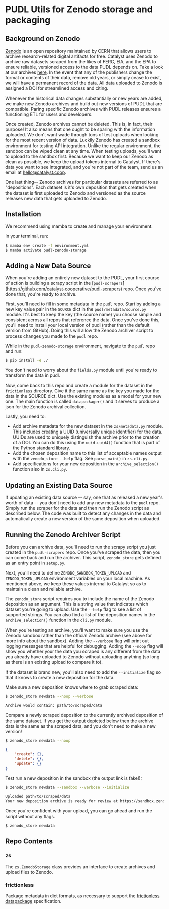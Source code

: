 # PUDL Utils for Zenodo storage and packaging

## Background on Zenodo

[Zenodo](https://zenodo.org/) is an open repository maintained by CERN that allows users
to archive research-related digital artifacts for free. Catalyst uses Zenodo to archive
raw datasets scraped from the likes of FERC, EIA, and the EPA to ensure reliable,
versioned access to the data PUDL depends on. Take a look at our archives
[here](https://zenodo.org/communities/catalyst-cooperative/?page=1&size=20). In the
event that any of the publishers change the format or contents of their data, remove old
years, or simply cease to exist, we will have a permanent record of the data. All data
uploaded to Zenodo is assigned a DOI for streamlined access and citing.

Whenever the historical data changes substantially or new years are added, we make new
Zenodo archives and build out new versions of PUDL that are compatible. Paring specific
Zenodo archives with PUDL releases ensures a functioning ETL for users and developers.

Once created, Zenodo archives cannot be deleted. This is, in fact, their purpose! It
also means that one ought to be sparing with the information uploaded. We don't want
wade through tons of test uploads when looking for the most recent version of data.
Luckily Zenodo has created a sandbox environment for testing API integration. Unlike the
regular environment, the sandbox can be wiped clean at any time. When testing uploads,
you'll want to upload to the sandbox first. Because we want to keep our Zenodo as clean
as possible, we keep the upload tokens internal to Catalyst. If there's data you want to
see integrated, and you're not part of the team, send us an email at
hello@catalyst.coop.

One last thing-- Zenodo archives for particular datasets are referred to as
"depositions". Each dataset is it's own deposition that gets created when the dataset is
first uploaded to Zenodo and versioned as the source releases new data that gets
uploaded to Zenodo.

## Installation

We recommend using mamba to create and manage your environment.

In your terminal, run:

```bash
$ mamba env create -f environment.yml
$ mamba activate pudl-zenodo-storage
```

## Adding a New Data Source

When you're adding an entirely new dataset to the PUDL, your first course of action is
building a scrapy script in the [`pudl-scrapers`]
(https://github.com/catalyst-cooperative/pudl-scrapers) repo. Once you've done that,
you're ready to archive.

First, you'll need to fill in some metadata in the `pudl` repo. Start by adding a new
key value pair in the `SOURCE` dict in the `pudl/metadata/source.py` module. It's best
to keep the key (the source name) you choose simple and consistent across all repos that
reference the data. Once you've done this, you'll need to install your local version of
pudl (rather than the default version from GitHub). Doing this will allow the Zenodo
archiver script to process changes you made to the `pudl` repo.

While in the `pudl-zenodo-storage` environment, navigate to the `pudl` repo and run:

```bash
$ pip install -e ./
```

You don't need to worry about the `fields.py` module until you're ready to transform the
data in pudl.

Now, come back to this repo and create a module for the dataset in the `frictionless`
directory. Give it the same name as the key you made for the data in the SOURCE dict.
Use the existing modules as a model for your new one. The main function is called
`datapackager()` and it serves to produce a json for the Zenodo archival collection.

Lastly, you need to:

* Add archive metadata for the new dataset in the `zs/metadata.py` module. This
  includes creating a UUID (universally unique identifier) for the data. UUIDs are
  used to uniquely distinguish the archive prior to the creation of a DOI. You can do
  this using the `uuid.uuid4()` function that is part of the Python standard library.
* Add the chosen deposition name to this list of acceptable names output with the
  `zenodo_store --help` flag. See `parse_main()` in `zs.cli.py`.
* Add specifications for your new deposition in the `archive_selection()` function also
  in `zs.cli.py`.

## Updating an Existing Data Source

If updating an existing data source -- say, one that as released a new year's worth of
data -- you don't need to add any new metadata to the `pudl` repo. Simply run the scraper
for the data and then run the Zenodo script as described below. The code was built to
detect any changes in the data and automatically create a new version of the same
deposition when uploaded.

## Running the Zenodo Archiver Script

Before you can archive data, you'll need to run the scrapy script you just created in
the `pudl-scrapers` repo. Once you've scraped the data, then you can come back and run
the archiver. This script, `zenodo_store` gets defined as an entry point in `setup.py`.

Next, you'll need to define `ZENODO_SANDBOX_TOKEN_UPLOAD` and `ZENODO_TOKEN_UPLOAD`
environment variables on your local machine. As mentioned above, we keep these values
internal to Catalyst so as to maintain a clean and reliable archive.

The `zenodo_store` script requires you to include the name of the Zenodo deposition as
an argument. This is a string value that indicates which dataset you're going to upload.
Use the `--help` flag to see a list of supported strings. You can also find a list of
the deposition names in the `archive_selection()` function in the `cli.py` module.

When you're testing an archive, you'll want to make sure you use the Zenodo sandbox
rather than the official Zenodo archive (see above for more info about the sandbox).
Adding the `--verbose` flag will print out logging messages that are helpful for
debugging. Adding the `--noop` flag will show you whether your the data you scraped is
any different from the data you already have uploaded to Zenodo without uploading
anything (so long as there is an existing upload to compare it to).

If the dataset is brand new, you'll also need to add the `--initialize` flag so that it
knows to create a new deposition for the data.

Make sure a new deposition knows where to grab scraped data:

```bash
$ zenodo_store newdata --noop --verbose
```

```txt
Archive would contain: path/to/scraped/data
```

Compare a newly scraped deposition to the currently archived deposition of the same
dataset. If you get the output depicted below then the archive data is the same as the
scraped data, and you don't need to make a new version!

```bash
$ zenodo_store newdata --noop
```

```json
{
    "create": {},
    "delete": {},
    "update": {}
}
```

Test run a new deposition in the sandbox (the output link is fake!):

```bash
$ zenodo_store newdata --sandbox --verbose --initialize
```

```txt
Uploaded path/to/scraped/data
Your new deposition archive is ready for review at https://sandbox.zenodo.org/deposit/number
```

Once you're confident with your upload, you can go ahead and run the script without any
flags.

```bash
$ zenodo_store newdata
```

## Repo Contents

### zs

The `zs.ZenodoStorage` class provides an interface to create archives and upload
files to Zenodo.

### frictionless

Package metadata in dict formats, as necessary to support the
[frictionless datapackage](https://frictionlessdata.io/docs/using-data-packages-in-python/)
specification.
